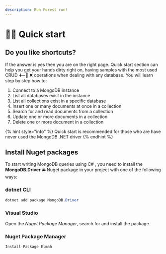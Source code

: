 ```yaml
---
description: Run Forest run!
---
```


# 🏃‍♂️ Quick start

## Do you like shortcuts?

If the answer is yes then you are on the right page. Quick start section can help you get your hands dirty right on, having samples with the most used CRUD ➕➖📝 ❌ operations when dealing with any database. You will learn step by step how to:

1. Connect to a MongoDB instance
2. List all databases exist in the instance
3. List all collections exist in a specific database
4. Insert one or many documents at once in a collection
5. Search for and read documents from a collection
6. Update one or more documents in a collection
7. Delete one or more document in a collection

{% hint style="info" %}
Quick start is recommended for those who are have never used the MongoDB .NET driver 
{% endhint %}

## Install Nuget packages

To start writing MongoDB queries using C\# , you need to install the **MongoDB.Driver**  🚘 Nuget package in your project with one of the following ways:

### dotnet CLI

```csharp
dotnet add package MongoDB.Driver
```

### Visual Studio

Open the _Nuget Package Manager_, search for and install the package.

### Nuget Package Manager

```csharp
Install-Package Elmah
```

